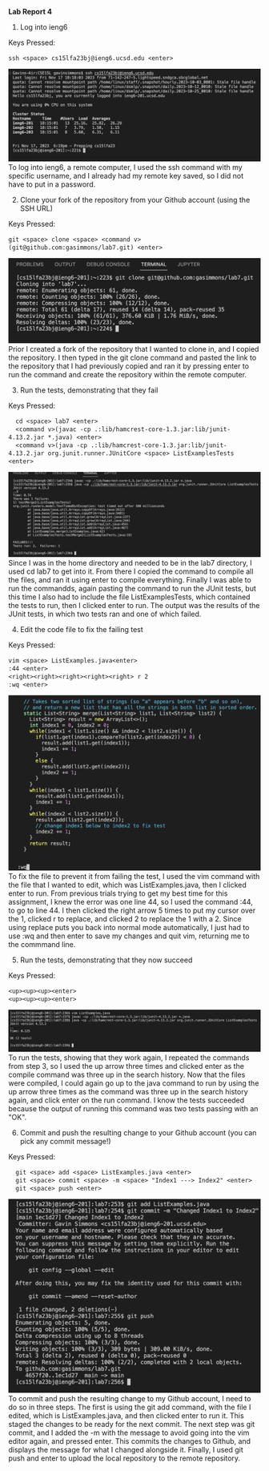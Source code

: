 **Lab Report 4**

1. Log into ieng6

Keys Pressed:
```
ssh <space> cs15lfa23bj@ieng6.ucsd.edu <enter>
```

![](https://github.com/gasimmons/cse15l-lab-reports/blob/main/Step%201.png)
To log into ieng6, a remote computer, I used the ssh command with my specific username, and I already had my remote key saved, so I did not have to put in a password.


2. Clone your fork of the repository from your Github account (using the SSH URL)

Keys Pressed:
  ```
  git <space> clone <space> <command v>(git@github.com:gasimmons/lab7.git) <enter>
```

![](https://github.com/gasimmons/cse15l-lab-reports/blob/main/Step%202.png)
Prior I created a fork of the repository that I wanted to clone in, and I copied the repository. I then typed in the git clone command and pasted the link to the repository that I had previously copied and ran it by pressing enter to run the command and create the repository within the remote computer. 


3. Run the tests, demonstrating that they fail

Keys Pressed:
```  
  cd <space> lab7 <enter>
  <command v>(javac -cp .:lib/hamcrest-core-1.3.jar:lib/junit-4.13.2.jar *.java) <enter>
  <command v>(java -cp .:lib/hamcrest-core-1.3.jar:lib/junit-4.13.2.jar org.junit.runner.JUnitCore <space> ListExamplesTests <enter>
```

![](https://github.com/gasimmons/cse15l-lab-reports/blob/main/Step%203.png)
Since I was in the home directory and needed to be in the lab7 directory, I used cd lab7 to get into it. From there I copied the command to compile all the files, and ran it using enter to compile everything. Finally I was able to run the commandds, again pasting the command to run the JUnit tests, but this time I also had to include the file ListExamplesTests, which contained the tests to run, then I clicked enter to run. The output was the results of the JUnit tests, in which two tests ran and one of which failed.


4. Edit the code file to fix the failing test

Keys Pressed:
  ```
  vim <space> ListExamples.java<enter>
  :44 <enter>
  <right><right><right><right><right> r 2
  :wq <enter>
```

![](https://github.com/gasimmons/cse15l-lab-reports/blob/main/Step%204.png)
To fix the file to prevent it from failing the test, I used the vim command with the file that I wanted to edit, which was ListExamples.java, then I clicked enter to run. From previous trials trying to get my best time for this assignment, I knew the error was one line 44, so I used the command :44, to go to line 44. I then clicked the right arrow 5 times to put my cursor over the 1, clicked r to replace, and clicked 2 to replace the 1 with a 2. Since using replace puts you back into normal mode automatically, I just had to use :wq and then enter to save my changes and quit vim, returning me to the commmand line.


5. Run the tests, demonstrating that they now succeed

Keys Pressed:
  ```
  <up><up><up><enter>
  <up><up><up><enter>
  ```

![](https://github.com/gasimmons/cse15l-lab-reports/blob/main/Step%205.png)
To run the tests, showing that they work again, I repeated the commands from step 3, so I used the up arrow three times and clicked enter as the compile command was three up in the search history. Now that the files were compiled, I could again go up to the java command to run by using the up arrow three times as the command was three up in the search history again, and click enter on the run command. I know the tests succeeded because the output of running this command was two tests passing with an "OK".



6. Commit and push the resulting change to your Github account (you can pick any commit message!)

Keys Pressed:
```
  git <space> add <space> ListExamples.java <enter>
  git <space> commit <space> -m <space> "Index1 ---> Index2" <enter>
  git <space> push <enter>
```

![](https://github.com/gasimmons/cse15l-lab-reports/blob/main/Step%206.png)
To commit and push the resulting change to my Github account, I need to do so in three steps. The first is using the git add command, with the file I edited, which is ListExamples.java, and then clicked enter to run it. This staged the changes to be ready for the next commit. The next step was git commit, and I added the -m with the message to avoid going into the vim editor again, and pressed enter. This commits the changes to Github, and displays the message for what I changed alongside it. Finally, I used git push and enter to upload the local repository to the remote repository. 

   
